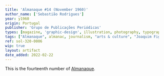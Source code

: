 ```yaml
---
title: 'Almanaque #14 (November 1960)'
author_name: ['Sebastião Rodrigues']
year: y1960
origin: Portugal
publisher: 'Grupo de Publicações Periódicas'
types: [magazine, 'graphic-design', illustration, photography, typography]
tags: ["Almanaque", almanac, journalism, "arts & culture", "Joaquim Figueiredo Magalhães"]
ref: sol-320-0006
wip: true
layout: artifact
date_added: 2022-02-22
---
```

<p>This is the fourteenth number of <a class="text-cat-link publisher" href="/tags/almanaque/">Almanaque</a>.</p>
